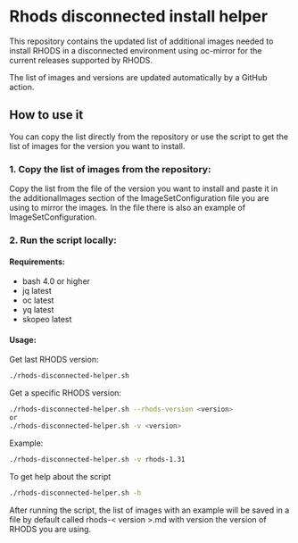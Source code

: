 # Rhods disconnected install helper

This repository contains the updated list of additional images needed to install RHODS in a disconnected environment using oc-mirror for the current releases supported by RHODS.

The list of images and versions are updated automatically by a GitHub action.

## How to use it

You can copy the list directly from the repository or use the script to get the list of images for the version you want to install.

### 1. Copy the list of images from the repository:

Copy the list from the file of the version you want to install and paste it in the additionalImages section of the ImageSetConfiguration file you are using to mirror the images. In the file there is also an example of ImageSetConfiguration.

### 2. Run the script locally:
#### Requirements:
- bash 4.0 or higher
- jq latest
- oc latest
- yq latest
- skopeo latest

#### Usage:

Get last RHODS version:
```bash
./rhods-disconnected-helper.sh
```

Get a specific RHODS version:
```bash
./rhods-disconnected-helper.sh --rhods-version <version>
or
./rhods-disconnected-helper.sh -v <version>
```

Example:
```bash
./rhods-disconnected-helper.sh -v rhods-1.31
```

To get help about the script
```bash
./rhods-disconnected-helper.sh -h
```

After running the script, the list of images with an example will be saved in a file by default called rhods-< version >.md with version the version of RHODS you are using.